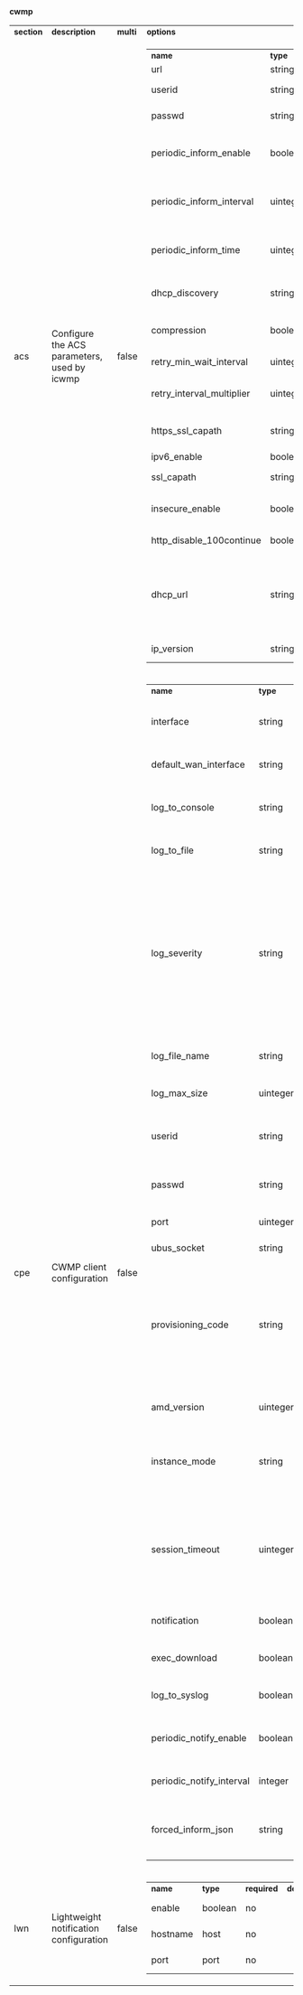 <tbody>
  <tr>
    <td colspan="2">
      <div style="font-weight: bold;">cwmp</div>
      <table style="width: 100%;">
        <tbody>
          <tr>
            <td><div style="font-weight: bold; font-size: 14px;">section</div></td>
            <td><div style="font-weight: bold; font-size: 14px;">description</div></td>
            <td><div style="font-weight: bold; font-size: 14px;">multi</div></td>
            <td><div style="font-weight: bold; font-size: 14px;">options</div></td>
          </tr>
          <tr>
            <td class="td_row_even"><div class="td_row_even">acs</div></td>
            <td class="td_row_even"><div class="td_row_even">Configure the ACS parameters, used by icwmp</div></td>
            <td class="td_row_even"><div class="td_row_even">false</div></td>
            <td class="td_row_even">
              <table style="width: 100%;">
                <tbody>
                  <tr>
                    <td><div style="font-weight: bold; font-size: 14px;">name</div></td>
                    <td><div style="font-weight: bold; font-size: 14px;">type</div></td>
                    <td><div style="font-weight: bold; font-size: 14px;">required</div></td>
                    <td><div style="font-weight: bold; font-size: 14px;">default</div></td>
                    <td><div style="font-weight: bold; font-size: 14px;">description</div></td>
                  </tr>
                  <tr>
                    <td class="td_row_even"><div class="td_row_even">url</div></td>
                    <td class="td_row_even"><div class="td_row_even">string</div></td>
                    <td class="td_row_even"><div class="td_row_even">yes</div></td>
                    <td class="td_row_even"><div class="td_row_even"></div></td>
                    <td class="td_row_even"><div class="td_row_even">URL of ACS server</div></td>
                  </tr>
                  <tr>
                    <td class="td_row_odd"><div class="td_row_odd">userid</div></td>
                    <td class="td_row_odd"><div class="td_row_odd">string</div></td>
                    <td class="td_row_odd"><div class="td_row_odd">no</div></td>
                    <td class="td_row_odd"><div class="td_row_odd"></div></td>
                    <td class="td_row_odd"><div class="td_row_odd">Username for ACS server connection</div></td>
                  </tr>
                  <tr>
                    <td class="td_row_even"><div class="td_row_even">passwd</div></td>
                    <td class="td_row_even"><div class="td_row_even">string</div></td>
                    <td class="td_row_even"><div class="td_row_even">no</div></td>
                    <td class="td_row_even"><div class="td_row_even"></div></td>
                    <td class="td_row_even"><div class="td_row_even">Password for ACS server connection</div></td>
                  </tr>
                  <tr>
                    <td class="td_row_odd"><div class="td_row_odd">periodic_inform_enable</div></td>
                    <td class="td_row_odd"><div class="td_row_odd">boolean</div></td>
                    <td class="td_row_odd"><div class="td_row_odd">no</div></td>
                    <td class="td_row_odd"><div class="td_row_odd"></div></td>
                    <td class="td_row_odd">
                      <div class="td_row_odd">If set to <b>1</b>, the CPE must periodically open session with ACS by sending Inform message to the ACS.</div>
                    </td>
                  </tr>
                  <tr>
                    <td class="td_row_even"><div class="td_row_even">periodic_inform_interval</div></td>
                    <td class="td_row_even"><div class="td_row_even">uinteger</div></td>
                    <td class="td_row_even"><div class="td_row_even">no</div></td>
                    <td class="td_row_even"><div class="td_row_even"></div></td>
                    <td class="td_row_even"><div class="td_row_even">The duration in seconds of the interval for which the CPE must attempt to connect with the ACS and call the Inform method.</div></td>
                  </tr>
                  <tr>
                    <td class="td_row_odd"><div class="td_row_odd">periodic_inform_time</div></td>
                    <td class="td_row_odd"><div class="td_row_odd">uinteger</div></td>
                    <td class="td_row_odd"><div class="td_row_odd">no</div></td>
                    <td class="td_row_odd"><div class="td_row_odd"></div></td>
                    <td class="td_row_odd"><div class="td_row_odd">An absolute time reference to determine when the CPE will initiate the periodic Inform method calls.</div></td>
                  </tr>
                  <tr>
                    <td class="td_row_even"><div class="td_row_even">dhcp_discovery</div></td>
                    <td class="td_row_even"><div class="td_row_even">string</div></td>
                    <td class="td_row_even"><div class="td_row_even">no</div></td>
                    <td class="td_row_even"><div class="td_row_even"></div></td>
                    <td class="td_row_even">
                      <div class="td_row_even">if set to <b>enable</b>, the CPE will get the url of ACS from DHCP server Option 43.</div>
                    </td>
                  </tr>
                  <tr>
                    <td class="td_row_odd"><div class="td_row_odd">compression</div></td>
                    <td class="td_row_odd"><div class="td_row_odd">boolean</div></td>
                    <td class="td_row_odd"><div class="td_row_odd">no</div></td>
                    <td class="td_row_odd"><div class="td_row_odd"></div></td>
                    <td class="td_row_odd">
                      <div class="td_row_odd">if set to <b>1</b>, the CPE must use the HTTP Compression when communicating with the ACS.</div>
                    </td>
                  </tr>
                  <tr>
                    <td class="td_row_even"><div class="td_row_even">retry_min_wait_interval</div></td>
                    <td class="td_row_even"><div class="td_row_even">uinteger</div></td>
                    <td class="td_row_even"><div class="td_row_even">no</div></td>
                    <td class="td_row_even"><div class="td_row_even"></div></td>
                    <td class="td_row_even"><div class="td_row_even">The minimum wait interval for session retry (in seconds)</div></td>
                  </tr>
                  <tr>
                    <td class="td_row_odd"><div class="td_row_odd">retry_interval_multiplier</div></td>
                    <td class="td_row_odd"><div class="td_row_odd">uinteger</div></td>
                    <td class="td_row_odd"><div class="td_row_odd">no</div></td>
                    <td class="td_row_odd"><div class="td_row_odd"></div></td>
                    <td class="td_row_odd"><div class="td_row_odd">The retry interval multiplier for session retry session as described in the standard.</div></td>
                  </tr>
                  <tr>
                    <td class="td_row_even"><div class="td_row_even">https_ssl_capath</div></td>
                    <td class="td_row_even"><div class="td_row_even">string</div></td>
                    <td class="td_row_even"><div class="td_row_even">no</div></td>
                    <td class="td_row_even"><div class="td_row_even"></div></td>
                    <td class="td_row_even"><div class="td_row_even">The path of ssl certificates. ssl certificates used for Upload and Download methods.</div></td>
                  </tr>
                  <tr>
                    <td class="td_row_odd"><div class="td_row_odd">ipv6_enable</div></td>
                    <td class="td_row_odd"><div class="td_row_odd">boolean</div></td>
                    <td class="td_row_odd"><div class="td_row_odd">no</div></td>
                    <td class="td_row_odd"><div class="td_row_odd"></div></td>
                    <td class="td_row_odd"><div class="td_row_odd">Enables IPv6 in cwmp</div></td>
                  </tr>
                  <tr>
                    <td class="td_row_even"><div class="td_row_even">ssl_capath</div></td>
                    <td class="td_row_even"><div class="td_row_even">string</div></td>
                    <td class="td_row_even"><div class="td_row_even">no</div></td>
                    <td class="td_row_even"><div class="td_row_even"></div></td>
                    <td class="td_row_even"><div class="td_row_even">The path of ssl certificates for TR-069 sessions.</div></td>
                  </tr>
                  <tr>
                    <td class="td_row_odd"><div class="td_row_odd">insecure_enable</div></td>
                    <td class="td_row_odd"><div class="td_row_odd">boolean</div></td>
                    <td class="td_row_odd"><div class="td_row_odd">no</div></td>
                    <td class="td_row_odd"><div class="td_row_odd"></div></td>
                    <td class="td_row_odd">
                      <div class="td_row_odd">if set to <b>1</b>, the CPE skips validation of the ACS certificates.</div>
                    </td>
                  </tr>
                  <tr>
                    <td class="td_row_even"><div class="td_row_even">http_disable_100continue</div></td>
                    <td class="td_row_even"><div class="td_row_even">boolean</div></td>
                    <td class="td_row_even"><div class="td_row_even">no</div></td>
                    <td class="td_row_even"><div class="td_row_even"></div></td>
                    <td class="td_row_even">
                      <div class="td_row_even">if set to <b>1</b>, disables the http 100 continue behaviour.</div>
                    </td>
                  </tr>
                  <tr>
                    <td class="td_row_odd"><div class="td_row_odd">dhcp_url</div></td>
                    <td class="td_row_odd"><div class="td_row_odd">string</div></td>
                    <td class="td_row_odd"><div class="td_row_odd">no</div></td>
                    <td class="td_row_odd"><div class="td_row_odd"></div></td>
                    <td class="td_row_odd">
                      <div class="td_row_odd">the <b>url</b> of ACS server received from the DHCP server via Option 43. This parameter is automatically updated by daemon, When <b>'dhcp_discovery'</b> option is enabled.</div>
                    </td>
                  </tr>
                  <tr>
                    <td class="td_row_even"><div class="td_row_even">ip_version</div></td>
                    <td class="td_row_even"><div class="td_row_even">string</div></td>
                    <td class="td_row_even"><div class="td_row_even">no</div></td>
                    <td class="td_row_even"><div class="td_row_even"></div></td>
                    <td class="td_row_even"><div class="td_row_even">ip_version of ConnectionRequestURL</div></td>
                  </tr>
                </tbody>
              </table>
            </td>
          </tr>
          <tr>
            <td class="td_row_odd"><div class="td_row_odd">cpe</div></td>
            <td class="td_row_odd"><div class="td_row_odd">CWMP client configuration</div></td>
            <td class="td_row_odd"><div class="td_row_odd">false</div></td>
            <td class="td_row_odd">
              <table style="width: 100%;">
                <tbody>
                  <tr>
                    <td><div style="font-weight: bold; font-size: 14px;">name</div></td>
                    <td><div style="font-weight: bold; font-size: 14px;">type</div></td>
                    <td><div style="font-weight: bold; font-size: 14px;">required</div></td>
                    <td><div style="font-weight: bold; font-size: 14px;">default</div></td>
                    <td><div style="font-weight: bold; font-size: 14px;">description</div></td>
                  </tr>
                  <tr>
                    <td class="td_row_even"><div class="td_row_even">interface</div></td>
                    <td class="td_row_even"><div class="td_row_even">string</div></td>
                    <td class="td_row_even"><div class="td_row_even">no</div></td>
                    <td class="td_row_even"><div class="td_row_even"></div></td>
                    <td class="td_row_even"><div class="td_row_even">Configure the Layer3 device interface name to use for connecting to ACS.</div></td>
                  </tr>
                  <tr>
                    <td class="td_row_odd"><div class="td_row_odd">default_wan_interface</div></td>
                    <td class="td_row_odd"><div class="td_row_odd">string</div></td>
                    <td class="td_row_odd"><div class="td_row_odd">no</div></td>
                    <td class="td_row_odd"><div class="td_row_odd"></div></td>
                    <td class="td_row_odd"><div class="td_row_odd">Configure the default wan interface of the device.</div></td>
                  </tr>
                  <tr>
                    <td class="td_row_even"><div class="td_row_even">log_to_console</div></td>
                    <td class="td_row_even"><div class="td_row_even">string</div></td>
                    <td class="td_row_even"><div class="td_row_even">no</div></td>
                    <td class="td_row_even"><div class="td_row_even"></div></td>
                    <td class="td_row_even">
                      <div class="td_row_even">If set to <b>1</b>, the log messages will be shown in the console/stdout.</div>
                    </td>
                  </tr>
                  <tr>
                    <td class="td_row_odd"><div class="td_row_odd">log_to_file</div></td>
                    <td class="td_row_odd"><div class="td_row_odd">string</div></td>
                    <td class="td_row_odd"><div class="td_row_odd">no</div></td>
                    <td class="td_row_odd"><div class="td_row_odd"></div></td>
                    <td class="td_row_odd">
                      <div class="td_row_odd">If set to <b>1</b>, the log messages will be saved in the log file.</div>
                    </td>
                  </tr>
                  <tr>
                    <td class="td_row_even"><div class="td_row_even">log_severity</div></td>
                    <td class="td_row_even"><div class="td_row_even">string</div></td>
                    <td class="td_row_even"><div class="td_row_even">no</div></td>
                    <td class="td_row_even"><div class="td_row_even"></div></td>
                    <td class="td_row_even">
                      <div class="td_row_even">
                        Specifies the log type to use, by default <b>INFO</b>. The possible types are
                        <ul>
                          <li>EMERG</li>
                          <li>ALERT</li>
                          <li>CRITIC</li>
                          <li>ERROR</li>
                          <li>WARNING</li>
                          <li>NOTICE</li>
                          <li>INFO</li>
                          <li>DEBUG</li>
                        </ul>
                        .
                      </div>
                    </td>
                  </tr>
                  <tr>
                    <td class="td_row_odd"><div class="td_row_odd">log_file_name</div></td>
                    <td class="td_row_odd"><div class="td_row_odd">string</div></td>
                    <td class="td_row_odd"><div class="td_row_odd">no</div></td>
                    <td class="td_row_odd"><div class="td_row_odd">/var/log/icwmpd.log</div></td>
                    <td class="td_row_odd">
                      <div class="td_row_odd">Specifies the path of the log file, by default <i>'/var/log/icwmpd.log'</i>.</div>
                    </td>
                  </tr>
                  <tr>
                    <td class="td_row_even"><div class="td_row_even">log_max_size</div></td>
                    <td class="td_row_even"><div class="td_row_even">uinteger</div></td>
                    <td class="td_row_even"><div class="td_row_even">no</div></td>
                    <td class="td_row_even"><div class="td_row_even">102400</div></td>
                    <td class="td_row_even">
                      <div class="td_row_even">Size of the log file. The default value is <b>102400</b>.</div>
                    </td>
                  </tr>
                  <tr>
                    <td class="td_row_odd"><div class="td_row_odd">userid</div></td>
                    <td class="td_row_odd"><div class="td_row_odd">string</div></td>
                    <td class="td_row_odd"><div class="td_row_odd">no</div></td>
                    <td class="td_row_odd"><div class="td_row_odd"></div></td>
                    <td class="td_row_odd"><div class="td_row_odd">The username of the device used in a connection request from ACS to CPE.</div></td>
                  </tr>
                  <tr>
                    <td class="td_row_even"><div class="td_row_even">passwd</div></td>
                    <td class="td_row_even"><div class="td_row_even">string</div></td>
                    <td class="td_row_even"><div class="td_row_even">no</div></td>
                    <td class="td_row_even"><div class="td_row_even"></div></td>
                    <td class="td_row_even"><div class="td_row_even">The password of the device when sending a connection request from ACS to CPE.</div></td>
                  </tr>
                  <tr>
                    <td class="td_row_odd"><div class="td_row_odd">port</div></td>
                    <td class="td_row_odd"><div class="td_row_odd">uinteger</div></td>
                    <td class="td_row_odd"><div class="td_row_odd">no</div></td>
                    <td class="td_row_odd"><div class="td_row_odd"></div></td>
                    <td class="td_row_odd"><div class="td_row_odd">The port used for connection request.</div></td>
                  </tr>
                  <tr>
                    <td class="td_row_even"><div class="td_row_even">ubus_socket</div></td>
                    <td class="td_row_even"><div class="td_row_even">string</div></td>
                    <td class="td_row_even"><div class="td_row_even">no</div></td>
                    <td class="td_row_even"><div class="td_row_even">NULL</div></td>
                    <td class="td_row_even"><div class="td_row_even">Specifies the path of the ubus socket.</div></td>
                  </tr>
                  <tr>
                    <td class="td_row_odd"><div class="td_row_odd">provisioning_code</div></td>
                    <td class="td_row_odd"><div class="td_row_odd">string</div></td>
                    <td class="td_row_odd"><div class="td_row_odd">no</div></td>
                    <td class="td_row_odd"><div class="td_row_odd"></div></td>
                    <td class="td_row_odd">
                      <div class="td_row_odd">
                        Specifies the primary service provider and other provisioning information, which may be used by the ACS to determine service provider-specific customization and provisioning parameters.
                      </div>
                    </td>
                  </tr>
                  <tr>
                    <td class="td_row_even"><div class="td_row_even">amd_version</div></td>
                    <td class="td_row_even"><div class="td_row_even">uinteger</div></td>
                    <td class="td_row_even"><div class="td_row_even">no</div></td>
                    <td class="td_row_even"><div class="td_row_even">5</div></td>
                    <td class="td_row_even"><div class="td_row_even">Configure the amendment version to use.</div></td>
                  </tr>
                  <tr>
                    <td class="td_row_odd"><div class="td_row_odd">instance_mode</div></td>
                    <td class="td_row_odd"><div class="td_row_odd">string</div></td>
                    <td class="td_row_odd"><div class="td_row_odd">no</div></td>
                    <td class="td_row_odd"><div class="td_row_odd">InstanceNumber</div></td>
                    <td class="td_row_odd">
                      <div class="td_row_odd">Configure the instance mode to use. Supported instance modes are : <b>InstanceNumber</b> and <b>InstanceNumber</b></div>
                    </td>
                  </tr>
                  <tr>
                    <td class="td_row_even"><div class="td_row_even">session_timeout</div></td>
                    <td class="td_row_even"><div class="td_row_even">uinteger</div></td>
                    <td class="td_row_even"><div class="td_row_even">no</div></td>
                    <td class="td_row_even"><div class="td_row_even">60</div></td>
                    <td class="td_row_even">
                      <div class="td_row_even">Represents the number of seconds that should be used by the ACS as the amount of time to wait before timing out a CWMP session due to the CPE not responding.</div>
                    </td>
                  </tr>
                  <tr>
                    <td class="td_row_odd"><div class="td_row_odd">notification</div></td>
                    <td class="td_row_odd"><div class="td_row_odd">boolean</div></td>
                    <td class="td_row_odd"><div class="td_row_odd">no</div></td>
                    <td class="td_row_odd"><div class="td_row_odd"></div></td>
                    <td class="td_row_odd">
                      <div class="td_row_odd">If set to <b>1</b>, it enables the notification feature.</div>
                    </td>
                  </tr>
                  <tr>
                    <td class="td_row_even"><div class="td_row_even">exec_download</div></td>
                    <td class="td_row_even"><div class="td_row_even">boolean</div></td>
                    <td class="td_row_even"><div class="td_row_even">no</div></td>
                    <td class="td_row_even"><div class="td_row_even"></div></td>
                    <td class="td_row_even">
                      <div class="td_row_even">If set to <b>1</b>, Specifies if Download method is executed.</div>
                    </td>
                  </tr>
                  <tr>
                    <td class="td_row_odd"><div class="td_row_odd">log_to_syslog</div></td>
                    <td class="td_row_odd"><div class="td_row_odd">boolean</div></td>
                    <td class="td_row_odd"><div class="td_row_odd">no</div></td>
                    <td class="td_row_odd"><div class="td_row_odd"></div></td>
                    <td class="td_row_odd">
                      <div class="td_row_odd">If set to <b>1</b>, the cwmp log will be appended to busybox syslog.</div>
                    </td>
                  </tr>
                  <tr>
                    <td class="td_row_even"><div class="td_row_even">periodic_notify_enable</div></td>
                    <td class="td_row_even"><div class="td_row_even">boolean</div></td>
                    <td class="td_row_even"><div class="td_row_even">no</div></td>
                    <td class="td_row_even"><div class="td_row_even"></div></td>
                    <td class="td_row_even">
                      <div class="td_row_even">If set to <b>1</b>, icwmp will be able to detect parameter value change at any time.</div>
                    </td>
                  </tr>
                  <tr>
                    <td class="td_row_odd"><div class="td_row_odd">periodic_notify_interval</div></td>
                    <td class="td_row_odd"><div class="td_row_odd">integer</div></td>
                    <td class="td_row_odd"><div class="td_row_odd">no</div></td>
                    <td class="td_row_odd"><div class="td_row_odd">10</div></td>
                    <td class="td_row_odd"><div class="td_row_odd">Interval in sec to check for value change notifications</div></td>
                  </tr>
                  <tr>
                    <td class="td_row_even"><div class="td_row_even">forced_inform_json</div></td>
                    <td class="td_row_even"><div class="td_row_even">string</div></td>
                    <td class="td_row_even"><div class="td_row_even">no</div></td>
                    <td class="td_row_even"><div class="td_row_even"></div></td>
                    <td class="td_row_even"><div class="td_row_even">Define additional parameters as forced inform parameter. See readme for examples.</div></td>
                  </tr>
                </tbody>
              </table>
            </td>
          </tr>
          <tr>
            <td class="td_row_even"><div class="td_row_even">lwn</div></td>
            <td class="td_row_even"><div class="td_row_even">Lightweight notification configuration</div></td>
            <td class="td_row_even"><div class="td_row_even">false</div></td>
            <td class="td_row_even">
              <table style="width: 100%;">
                <tbody>
                  <tr>
                    <td><div style="font-weight: bold; font-size: 14px;">name</div></td>
                    <td><div style="font-weight: bold; font-size: 14px;">type</div></td>
                    <td><div style="font-weight: bold; font-size: 14px;">required</div></td>
                    <td><div style="font-weight: bold; font-size: 14px;">default</div></td>
                    <td><div style="font-weight: bold; font-size: 14px;">description</div></td>
                  </tr>
                  <tr>
                    <td class="td_row_even"><div class="td_row_even">enable</div></td>
                    <td class="td_row_even"><div class="td_row_even">boolean</div></td>
                    <td class="td_row_even"><div class="td_row_even">no</div></td>
                    <td class="td_row_even"><div class="td_row_even"></div></td>
                    <td class="td_row_even">
                      <div class="td_row_even">if set to <b>1</b>, the Lightweight Notifications will be enabled.</div>
                    </td>
                  </tr>
                  <tr>
                    <td class="td_row_odd"><div class="td_row_odd">hostname</div></td>
                    <td class="td_row_odd"><div class="td_row_odd">host</div></td>
                    <td class="td_row_odd"><div class="td_row_odd">no</div></td>
                    <td class="td_row_odd"><div class="td_row_odd"></div></td>
                    <td class="td_row_odd"><div class="td_row_odd">The hostname or address to be used when sending the UDP Lightweight Notifications.</div></td>
                  </tr>
                  <tr>
                    <td class="td_row_even"><div class="td_row_even">port</div></td>
                    <td class="td_row_even"><div class="td_row_even">port</div></td>
                    <td class="td_row_even"><div class="td_row_even">no</div></td>
                    <td class="td_row_even"><div class="td_row_even"></div></td>
                    <td class="td_row_even"><div class="td_row_even">The port number to be used when sending UDP Lightweight Notifications.</div></td>
                  </tr>
                </tbody>
              </table>
            </td>
          </tr>
        </tbody>
      </table>
    </td>
  </tr>
</tbody>
